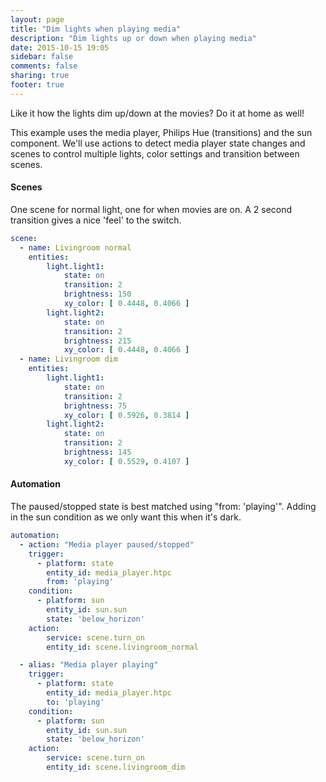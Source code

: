 ```yaml
---
layout: page
title: "Dim lights when playing media"
description: "Dim lights up or down when playing media"
date: 2015-10-15 19:05
sidebar: false
comments: false
sharing: true
footer: true
---
```


Like it how the lights dim up/down at the movies? Do it at home as well!

This example uses the media player, Philips Hue (transitions) and the sun component.
We'll use actions to detect media player state changes and scenes to control multiple
lights, color settings and transition between scenes.

#### Scenes
One scene for normal light, one for when movies are on.
A 2 second transition gives a nice 'feel' to the switch.

```yaml
scene:
  - name: Livingroom normal
    entities:
        light.light1:
            state: on
            transition: 2
            brightness: 150
            xy_color: [ 0.4448, 0.4066 ]
        light.light2:
            state: on
            transition: 2
            brightness: 215
            xy_color: [ 0.4448, 0.4066 ]
  - name: Livingroom dim
    entities:
        light.light1:
            state: on
            transition: 2
            brightness: 75
            xy_color: [ 0.5926, 0.3814 ]
        light.light2:
            state: on
            transition: 2
            brightness: 145
            xy_color: [ 0.5529, 0.4107 ]
```


#### Automation
The paused/stopped state is best matched using "from: 'playing'".
Adding in the sun condition as we only want this when it's dark.

```yaml
automation:
  - action: "Media player paused/stopped"
    trigger:
      - platform: state
        entity_id: media_player.htpc
        from: 'playing'
    condition:
      - platform: sun
        entity_id: sun.sun
        state: 'below_horizon'
    action:
        service: scene.turn_on
        entity_id: scene.livingroom_normal

  - alias: "Media player playing"
    trigger:
      - platform: state
        entity_id: media_player.htpc
        to: 'playing'
    condition:
      - platform: sun
        entity_id: sun.sun
        state: 'below_horizon'
    action:
        service: scene.turn_on
        entity_id: scene.livingroom_dim
```

